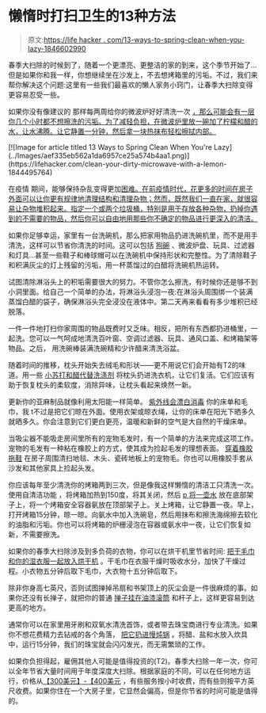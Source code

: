 # 懒惰时打扫卫生的13种方法

> 原文:[https://life hacker . com/13-ways-to-spring-clean-when-you-lazy-1846602990](https://lifehacker.com/13-ways-to-spring-clean-when-youre-lazy-1846602990)

春季大扫除的时候到了，随着一个更漂亮、更整洁的家的到来，这个季节开始了...但是如果你和我一样，你想继续坐在沙发上，不去想烤箱里的污垢。不过，我们来帮你解决这个问题:这里有一些我们最喜欢的懒人家务小窍门，让春季大扫除变得更容易忍受一些。

如果你没有像建议的 那样每两周给你的微波炉好好清洗一次 [，那么可能会有一层你几个小时都不想擦洗的污垢。为了减轻负担，在微波炉里放一碗加了柠檬和醋的水，让水沸腾。让它静置一分钟，然后拿一块热抹布轻松擦拭内部。](https://lifehacker.com/12-neglected-household-items-you-should-clean-more-ofte-1846588570/slides/2)

<aside data-commerce-source="inset" class="sc-16a0mhj-2 gAjHzr">[![Image for article titled 13 Ways to Spring Clean When You&#39;re Lazy](../Images/aef335eb562a1da6957ce25a574b4aa1.png)](https://lifehacker.com/clean-your-dirty-microwave-with-a-lemon-1844495764)</aside>

在疫情 期间，能够保持杂乱变得更加[困难。在前疫情时代，花更多的时间在房子外面可以让你更有规律地清理结构和清理杂物；然而，既然我们一直在家，就很容易让杂物堆积起来。指定一个或两个垃圾桶，特别是用于存放各种杂物，扔掉你遇到的不需要的物品，然后你可以自由地用那些你不确定的物品进行更深入的清洁。](https://www.curbed.com/2020/10/clutter-untidy-history-quarantine-jen-howard-book.html)

如果你足够幸运，家里有一台洗碗机，那么把家用物品扔进洗碗机里，而不是用手清洗，这样可以节省你清洗的时间。这可以包括 [狗碗](https://lifehacker.com/12-neglected-household-items-you-should-clean-more-ofte-1846588570) 、微波炉盘、玩具、过滤器和灯具...甚至一些鞋子和棒球帽可以在洗碗机中保持形状和完整性。为了清除鞋子和积满灰尘的灯上残留的污垢，用一杯蒸馏过的白醋将洗碗机热运转。

试图清除淋浴头上的积垢需要很大的努力。不管你怎么擦洗，有时候你还是够不到小洞里面。给自己一个简单的办法，将淋浴头浸泡一夜:在淋浴头周围绑一个装满蒸馏白醋的袋子，确保淋浴头完全浸没在液体中。第二天再来看看有多少堆积已经脱落。

一件一件地打扫你家周围的物品既费时又乏味。相反，把所有东西都扔进桶里，一起洗。您可以一气呵成地清洗百叶窗、空调过滤器、玩具、通风口盖、和烤箱架等物品。之后， 用洗碗棒装满洗碗精和少许醋来清洗浴盆。

随着时间的推移，枕头开始失去绒毛和形状——更不用说它们会开始有T2的味道。用一些 [小苏打和醋代替洗涤剂](https://www.wikihow.com/Whiten-Yellowed-Pillows) 将枕头扔进洗衣机，让它们复活。它们应该有助于恢复枕头的柔软度，消除异味，让枕头看起来焕然一新。

更新你的亚麻制品就像利用太阳能一样简单。 [紫外线会漂白消毒](https://internationaljournalofresearch.com/2020/06/23/benefits-of-sun-drying-your-clothes/) 你的床单和毛巾，我 t不过是把它们晾在外面。使用衣架或晾衣绳，让你的床单在阳光下晒多久就晒多久。你会注意到它们更白更亮，温暖和新鲜的空气是大自然的干燥床单。

当吸尘器不能吸走房间里所有的宠物毛发时，有一个简单的方法来完成这项工作。宠物的毛发有一种粘在橡胶上的方式，使其成为捡起毛发的理想表面。 [穿着橡胶拖鞋](https://lifehacker.com/top-10-lazy-yet-smart-ways-to-spring-clean-your-home-1698662777) 在房子周围清扫地毯、木头、瓷砖地板上的宠物毛。你也可以用橡胶手套从沙发和其他家具上捡起头发。

你应该每年至少清洗你的烤箱两到三次，但是像我这样懒惰的清洁工只清洗一次。使用自清洁功能 ，将烤箱加热到150度，将其关闭，然后 [p 将一壶水](https://lifehacker.com/clean-your-oven-with-an-overnight-pot-of-water-and-ammo-1493972869) 放在底部架子上，将一个烤箱安全容器氨放在顶部架子上。关上烤箱，让它静置一夜。早上，打开烤箱15分钟，晾一晾。向氨水中加入洗碗皂，然后用抹布和擦洗海绵擦去软化的油脂和污垢。你也可以将烤箱的炉栅浸泡在容器或氨水中一夜，让它们恢复如新，不需要擦洗。

如果你的春季大扫除涉及到多负荷的衣物，你可以在烘干机里节省时间: [把干毛巾和你的湿衣服一起放入烘干机](https://www.cnet.com/home/kitchen-and-household/tips-to-quickly-dry-your-clothes/#:~:text=Throw%20in%20the%20towel,minutes%20for%20a%20full%20load.) 。干毛巾在衣服干燥时吸收水分，加快了干燥过程。小衣物五分钟后取下毛巾，大衣物十五分钟后取下。

除非你身高七英尺，否则试图掸掉吊扇和书架顶上的灰尘会是一件很麻烦的事。如果你还没有长掸子，就把你的普通 [掸子挂在油漆滚筒](https://www.cnet.com/pictures/spring-cleaning-tips-for-lazy-people/12/) 和杆子上，这样更容易到达更高的地方。

通常你可以在家里用牙刷和双氧水清洗首饰，或者带去珠宝商进行专业清洗。如果你不想花费精力去钻戒的各个角落， [把它扔进慢炖锅](https://www.cnet.com/pictures/spring-cleaning-tips-for-lazy-people/24/) 。将醋、盐和水放入炊具中，运行15分钟，我们的珠宝就会闪闪发光，而无需繁琐的工作。

如果你负担得起，雇佣其他人可能是值得投资的(T2)。春季大扫除一年一次，你可以全年节省大量时间用于年度深度大扫除。根据家庭的不同，可以在任何地方运行，价格从[【300美元】-【400美元](https://www.homeadvisor.com/cost/cleaning-services/deep-cleaning-a-house/) ，有些服务按小时收费，而有些则按平方英尺收费。如果你住在一个大房子里，它显然会偏高，但是你节省的时间可能是值得的。